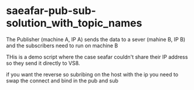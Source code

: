 # saeafar-pub-sub-solution_with_topic_names

The Publisher (machine A, IP A) sends the data to a sever (mahine B, IP B) and the subscribers need to run on machine B

THis is a demo script where the case seafar couldn't share their IP address so they send it directly to VS8.

if you want the reverse so subribing on the host with the ip you need to swap the connect and bind in the pub and sub


